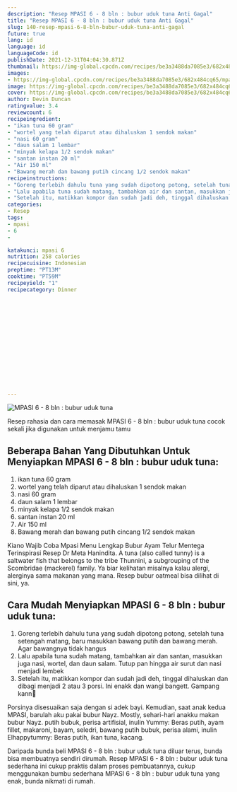 ```yaml
---
description: "Resep MPASI 6 - 8 bln : bubur uduk tuna Anti Gagal"
title: "Resep MPASI 6 - 8 bln : bubur uduk tuna Anti Gagal"
slug: 140-resep-mpasi-6-8-bln-bubur-uduk-tuna-anti-gagal
future: true
lang: id
language: id
languageCode: id
publishDate: 2021-12-31T04:04:30.871Z 
thumbnail: https://img-global.cpcdn.com/recipes/be3a3488da7085e3/682x484cq65/mpasi-6-8-bln-bubur-uduk-tuna-foto-resep-utama.png
images:
- https://img-global.cpcdn.com/recipes/be3a3488da7085e3/682x484cq65/mpasi-6-8-bln-bubur-uduk-tuna-foto-resep-utama.png
image: https://img-global.cpcdn.com/recipes/be3a3488da7085e3/682x484cq65/mpasi-6-8-bln-bubur-uduk-tuna-foto-resep-utama.png
cover: https://img-global.cpcdn.com/recipes/be3a3488da7085e3/682x484cq65/mpasi-6-8-bln-bubur-uduk-tuna-foto-resep-utama.png
author: Devin Duncan
ratingvalue: 3.4
reviewcount: 6
recipeingredient:
- "ikan tuna 60 gram"
- "wortel yang telah diparut atau dihaluskan 1 sendok makan"
- "nasi 60 gram"
- "daun salam 1 lembar"
- "minyak kelapa 1/2 sendok makan"
- "santan instan 20 ml"
- "Air 150 ml"
- "Bawang merah dan bawang putih cincang 1/2 sendok makan"
recipeinstructions:
- "Goreng terlebih dahulu tuna yang sudah dipotong potong, setelah tuna setengah matang, baru masukkan bawang putih dan bawang merah. Agar bawangnya tidak hangus"
- "Lalu apabila tuna sudah matang, tambahkan air dan santan, masukkan juga nasi, wortel, dan daun salam. Tutup pan hingga air surut dan nasi menjadi lembek"
- "Setelah itu, matikkan kompor dan sudah jadi deh, tinggal dihaluskan dan dibagi menjadi 2 atau 3 porsi. Ini enakk dan wangi bangett. Gampang kann🥰"
categories:
- Resep
tags:
- mpasi
- 6
- 

katakunci: mpasi 6  
nutrition: 258 calories
recipecuisine: Indonesian
preptime: "PT13M"
cooktime: "PT59M"
recipeyield: "1"
recipecategory: Dinner


     
    
    
    
    
    
    
    
    
    
    
      
    
---
```



![MPASI 6 - 8 bln : bubur uduk tuna](https://img-global.cpcdn.com/recipes/be3a3488da7085e3/682x484cq65/mpasi-6-8-bln-bubur-uduk-tuna-foto-resep-utama.png)

Resep rahasia dan cara memasak  MPASI 6 - 8 bln : bubur uduk tuna cocok sekali jika digunakan untuk menjamu tamu

<!--inarticleads1-->

## Beberapa Bahan Yang Dibutuhkan Untuk Menyiapkan MPASI 6 - 8 bln : bubur uduk tuna:

1. ikan tuna 60 gram
1. wortel yang telah diparut atau dihaluskan 1 sendok makan
1. nasi 60 gram
1. daun salam 1 lembar
1. minyak kelapa 1/2 sendok makan
1. santan instan 20 ml
1. Air 150 ml
1. Bawang merah dan bawang putih cincang 1/2 sendok makan

Kiano Wajib Coba Mpasi Menu Lengkap Bubur Ayam Telur Mentega Terinspirasi Resep Dr Meta Hanindita. A tuna (also called tunny) is a saltwater fish that belongs to the tribe Thunnini, a subgrouping of the Scombridae (mackerel) family. Ya biar kelihatan misalnya kalau alergi, alerginya sama makanan yang mana. Resep bubur oatmeal bisa dilihat di sini, ya. 

<!--inarticleads2-->

## Cara Mudah Menyiapkan MPASI 6 - 8 bln : bubur uduk tuna:

1. Goreng terlebih dahulu tuna yang sudah dipotong potong, setelah tuna setengah matang, baru masukkan bawang putih dan bawang merah. Agar bawangnya tidak hangus
1. Lalu apabila tuna sudah matang, tambahkan air dan santan, masukkan juga nasi, wortel, dan daun salam. Tutup pan hingga air surut dan nasi menjadi lembek
1. Setelah itu, matikkan kompor dan sudah jadi deh, tinggal dihaluskan dan dibagi menjadi 2 atau 3 porsi. Ini enakk dan wangi bangett. Gampang kann🥰


Porsinya disesuaikan saja dengan si adek bayi. Kemudian, saat anak kedua MPASI, barulah aku pakai bubur Nayz. Mostly, sehari-hari anakku makan bubur Nayz. putih bubuk, perisa artifisial, inulin Yummy: Beras putih, ayam fillet, makaroni, bayam, seledri, bawang putih bubuk, perisa alami, inulin Elhappytummy: Beras putih, ikan tuna, kacang. 

Daripada bunda beli  MPASI 6 - 8 bln : bubur uduk tuna  diluar terus, bunda  bisa membuatnya sendiri dirumah. Resep  MPASI 6 - 8 bln : bubur uduk tuna  sederhana ini cukup praktis dalam proses pembuatannya, cukup menggunakan bumbu sederhana  MPASI 6 - 8 bln : bubur uduk tuna  yang enak, bunda nikmati di rumah.
